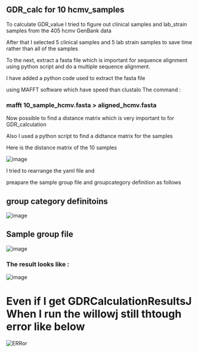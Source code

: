 ## GDR_calc for 10 hcmv_samples

To calculate GDR_value I tried to figure out clinical samples and lab_strain samples from the 405 hcmv GenBank data 

After that I selected 5 clinical samples and 5 lab strain samples to save time rather than  all of the samples 

To the next,  extract a fasta file which is important for sequence alignment using  python script and do a multiple sequence alignment. 

I have added a python code used to extract the fasta file

using MAFFT software which have speed than clustalo
The command :

###  mafft 10_sample_hcmv.fasta > aligned_hcmv.fasta

Now possible to find a distance matrix which is very important to for GDR_calculation 

Also  I used a python script to find a didtance matrix for the samples 

Here is the distance matrix of the 10 samples 

![image](https://github.com/tolinachali/hcmv_genome/assets/130226558/048d29c3-b327-4884-86b5-48fcc4174b5c)

I tried to rearrange the yaml file and 

preapare  the  sample group file and groupcategory definition as follows 

##  group category definitoins 

![image](https://github.com/tolinachali/hcmv_genome/assets/130226558/29823567-120b-4d5d-b3c5-83e9688d4d11)


## Sample group file

![image](https://github.com/tolinachali/hcmv_genome/assets/130226558/44a67b46-2a9a-4d31-b043-090c80f695dd)


### The result looks like :


![image](https://github.com/tolinachali/hcmv_genome/assets/130226558/f09d6822-2226-44a3-87bb-fa1ccea56391)


# Even if I get  GDRCalculationResultsJ When I run the willowj still thtough error like below 


![ERRor](https://github.com/tolinachali/hcmv_genome/assets/130226558/154614a0-ad9f-4ba6-a170-8bf7972390be)





































































































